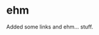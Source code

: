 <!--
  id: 249
  date: 2004-11-13
  modified: 2004-11-13
  slug: ehm
  type: post
  excerpt: <p>Added some links and ehm&#8230; stuff.</p>
  categories: admin
  tags: 
  inCv: 
  inPortfolio: 
  dateFrom: 
  dateTo: 
-->

# ehm

<p>Added some links and ehm&#8230; stuff.</p>
